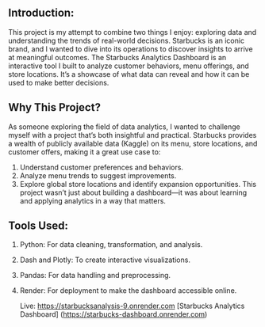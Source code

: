 Introduction:
-------------
This project is my attempt to combine two things I enjoy: exploring data and understanding the trends of real-world decisions. Starbucks is an iconic brand, and I wanted to dive into its operations to discover insights to arrive at meaningful outcomes.
The Starbucks Analytics Dashboard is an interactive tool I built to analyze customer behaviors, menu offerings, and store locations. 
It’s a showcase of what data can reveal and how it can be used to make better decisions.

Why This Project?
-----------------
As someone exploring the field of data analytics, I wanted to challenge myself with a project that’s both insightful and practical. Starbucks provides a wealth of publicly available data (Kaggle) on its menu, store locations, and customer offers, making it a great use case to:
1. Understand customer preferences and behaviors.
2. Analyze menu trends to suggest improvements.
3. Explore global store locations and identify expansion opportunities.
This project wasn’t just about building a dashboard—it was about learning and applying analytics in a way that matters.

Tools Used:
-----------
1. Python: For data cleaning, transformation, and analysis.
2. Dash and Plotly: To create interactive visualizations.
3. Pandas: For data handling and preprocessing.
4. Render: For deployment to make the dashboard accessible online.

   Live: https://starbucksanalysis-9.onrender.com 
[Starbucks Analytics Dashboard] (https://starbucks-dashboard.onrender.com) 
